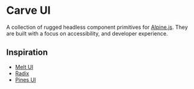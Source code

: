 # Carve UI

A collection of rugged headless component primitives for [Alpine.js](https://alpinejs.dev). They are built with a focus on accessibility, and developer experience.

## Inspiration

- [Melt UI](https://www.melt-ui.com/)
- [Radix](https://www.radix-ui.com/)
- [Pines UI](https://devdojo.com/pines)
